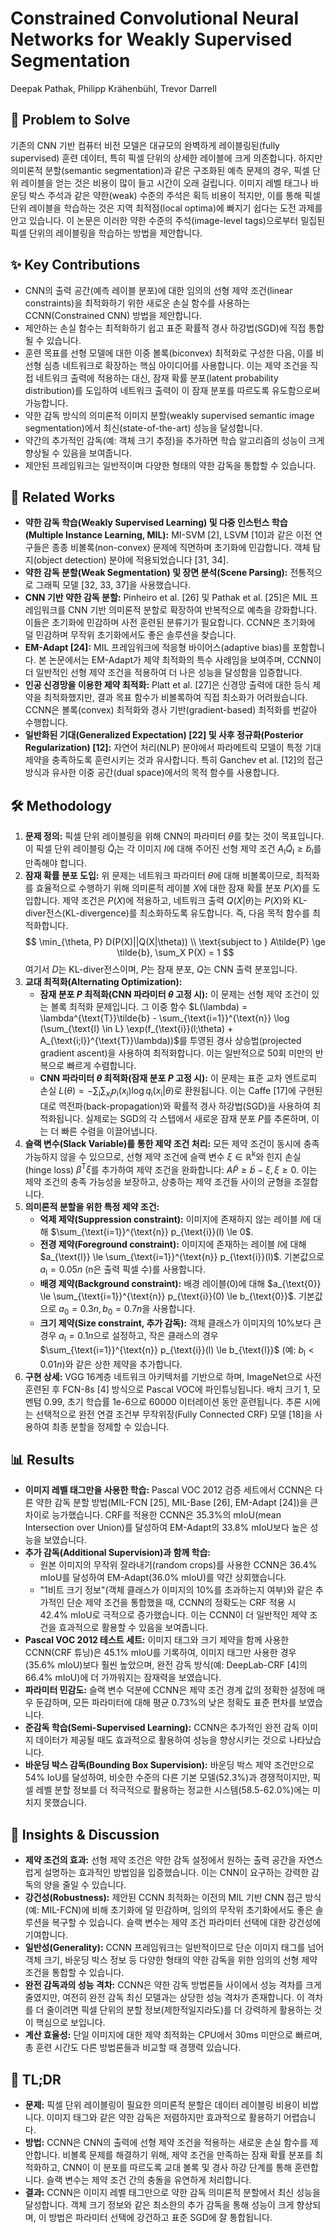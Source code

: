 # Constrained Convolutional Neural Networks for Weakly Supervised Segmentation
Deepak Pathak, Philipp Krähenbühl, Trevor Darrell

## 🧩 Problem to Solve
기존의 CNN 기반 컴퓨터 비전 모델은 대규모의 완벽하게 레이블링된(fully supervised) 훈련 데이터, 특히 픽셀 단위의 상세한 레이블에 크게 의존합니다. 하지만 의미론적 분할(semantic segmentation)과 같은 구조화된 예측 문제의 경우, 픽셀 단위 레이블을 얻는 것은 비용이 많이 들고 시간이 오래 걸립니다. 이미지 레벨 태그나 바운딩 박스 주석과 같은 약한(weak) 수준의 주석은 획득 비용이 적지만, 이를 통해 픽셀 단위 레이블을 학습하는 것은 지역 최적점(local optima)에 빠지기 쉽다는 도전 과제를 안고 있습니다. 이 논문은 이러한 약한 수준의 주석(image-level tags)으로부터 밀집된 픽셀 단위의 레이블링을 학습하는 방법을 제안합니다.

## ✨ Key Contributions
*   CNN의 출력 공간(예측 레이블 분포)에 대한 임의의 선형 제약 조건(linear constraints)을 최적화하기 위한 새로운 손실 함수를 사용하는 CCNN(Constrained CNN) 방법을 제안합니다.
*   제안하는 손실 함수는 최적화하기 쉽고 표준 확률적 경사 하강법(SGD)에 직접 통합될 수 있습니다.
*   훈련 목표를 선형 모델에 대한 이중 볼록(biconvex) 최적화로 구성한 다음, 이를 비선형 심층 네트워크로 확장하는 핵심 아이디어를 사용합니다. 이는 제약 조건을 직접 네트워크 출력에 적용하는 대신, 잠재 확률 분포(latent probability distribution)를 도입하여 네트워크 출력이 이 잠재 분포를 따르도록 유도함으로써 가능합니다.
*   약한 감독 방식의 의미론적 이미지 분할(weakly supervised semantic image segmentation)에서 최신(state-of-the-art) 성능을 달성합니다.
*   약간의 추가적인 감독(예: 객체 크기 추정)을 추가하면 학습 알고리즘의 성능이 크게 향상될 수 있음을 보여줍니다.
*   제안된 프레임워크는 일반적이며 다양한 형태의 약한 감독을 통합할 수 있습니다.

## 📎 Related Works
*   **약한 감독 학습(Weakly Supervised Learning) 및 다중 인스턴스 학습(Multiple Instance Learning, MIL):** MI-SVM [2], LSVM [10]과 같은 이전 연구들은 종종 비볼록(non-convex) 문제에 직면하며 초기화에 민감합니다. 객체 탐지(object detection) 분야에 적용되었습니다 [31, 34].
*   **약한 감독 분할(Weak Segmentation) 및 장면 분석(Scene Parsing):** 전통적으로 그래픽 모델 [32, 33, 37]을 사용했습니다.
*   **CNN 기반 약한 감독 분할:** Pinheiro et al. [26] 및 Pathak et al. [25]은 MIL 프레임워크를 CNN 기반 의미론적 분할로 확장하여 반복적으로 예측을 강화합니다. 이들은 초기화에 민감하며 사전 훈련된 분류기가 필요합니다. CCNN은 초기화에 덜 민감하며 무작위 초기화에서도 좋은 솔루션을 찾습니다.
*   **EM-Adapt [24]:** MIL 프레임워크에 적응형 바이어스(adaptive bias)를 포함합니다. 본 논문에서는 EM-Adapt가 제약 최적화의 특수 사례임을 보여주며, CCNN이 더 일반적인 선형 제약 조건을 적용하여 더 나은 성능을 달성함을 입증합니다.
*   **인공 신경망을 이용한 제약 최적화:** Platt et al. [27]은 신경망 출력에 대한 등식 제약을 최적화했지만, 결과 목표 함수가 비볼록하여 직접 최소화가 어려웠습니다. CCNN은 볼록(convex) 최적화와 경사 기반(gradient-based) 최적화를 번갈아 수행합니다.
*   **일반화된 기대(Generalized Expectation) [22] 및 사후 정규화(Posterior Regularization) [12]:** 자연어 처리(NLP) 분야에서 파라메트릭 모델이 특정 기대 제약을 충족하도록 훈련시키는 것과 유사합니다. 특히 Ganchev et al. [12]의 접근 방식과 유사한 이중 공간(dual space)에서의 목적 함수를 사용합니다.

## 🛠️ Methodology
1.  **문제 정의:** 픽셀 단위 레이블링을 위해 CNN의 파라미터 $\theta$를 찾는 것이 목표입니다. 이 픽셀 단위 레이블링 $\tilde{Q}_{\text{I}}$는 각 이미지 $I$에 대해 주어진 선형 제약 조건 $A_{\text{I}}\tilde{Q}_{\text{I}} \ge \tilde{b}_{\text{I}}$를 만족해야 합니다.
2.  **잠재 확률 분포 도입:** 위 문제는 네트워크 파라미터 $\theta$에 대해 비볼록이므로, 최적화를 효율적으로 수행하기 위해 의미론적 레이블 $X$에 대한 잠재 확률 분포 $P(X)$를 도입합니다. 제약 조건은 $P(X)$에 적용하고, 네트워크 출력 $Q(X|\theta)$는 $P(X)$와 KL-diver전스(KL-divergence)를 최소화하도록 유도합니다. 즉, 다음 목적 함수를 최적화합니다.
    $$ \min_{\theta, P} D(P(X)||Q(X|\theta)) \\ \text{subject to } A\tilde{P} \ge \tilde{b}, \sum_X P(X) = 1 $$
    여기서 $D$는 KL-diver전스이며, $P$는 잠재 분포, $Q$는 CNN 출력 분포입니다.
3.  **교대 최적화(Alternating Optimization):**
    *   **잠재 분포 $P$ 최적화(CNN 파라미터 $\theta$ 고정 시):** 이 문제는 선형 제약 조건이 있는 볼록 최적화 문제입니다. 그 이중 함수 $L(\lambda) = \lambda^{\text{T}}\tilde{b} - \sum_{\text{i=1}}^{\text{n}} \log (\sum_{\text{l} \in L} \exp(f_{\text{i}}(l;\theta) + A_{\text{i;l}}^{\text{T}}\lambda))$를 투영된 경사 상승법(projected gradient ascent)을 사용하여 최적화합니다. 이는 일반적으로 50회 미만의 반복으로 빠르게 수렴합니다.
    *   **CNN 파라미터 $\theta$ 최적화(잠재 분포 $P$ 고정 시):** 이 문제는 표준 교차 엔트로피 손실 $L(\theta) = -\sum_{\text{i}} \sum_{x_{\text{i}}} p_{\text{i}}(x_{\text{i}}) \log q_{\text{i}}(x_{\text{i}}|\theta)$로 환원됩니다. 이는 Caffe [17]에 구현된 대로 역전파(back-propagation)와 확률적 경사 하강법(SGD)을 사용하여 최적화됩니다. 실제로는 SGD의 각 스텝에서 새로운 잠재 분포 $P$를 추론하며, 이는 더 빠른 수렴을 이끌어냅니다.
4.  **슬랙 변수(Slack Variable)를 통한 제약 조건 처리:** 모든 제약 조건이 동시에 충족 가능하지 않을 수 있으므로, 선형 제약 조건에 슬랙 변수 $\xi \in \mathbb{R}^{\text{k}}$와 힌지 손실(hinge loss) $\beta^{\text{T}}\xi$를 추가하여 제약 조건을 완화합니다: $A\tilde{P} \ge \tilde{b} - \xi, \xi \ge 0$. 이는 제약 조건의 충족 가능성을 보장하고, 상충하는 제약 조건들 사이의 균형을 조절합니다.
5.  **의미론적 분할을 위한 특정 제약 조건:**
    *   **억제 제약(Suppression constraint):** 이미지에 존재하지 않는 레이블 $l$에 대해 $\sum_{\text{i=1}}^{\text{n}} p_{\text{i}}(l) \le 0$.
    *   **전경 제약(Foreground constraint):** 이미지에 존재하는 레이블 $l$에 대해 $a_{\text{l}} \le \sum_{\text{i=1}}^{\text{n}} p_{\text{i}}(l)$. 기본값으로 $a_{\text{l}} = 0.05n$ (n은 출력 픽셀 수)를 사용합니다.
    *   **배경 제약(Background constraint):** 배경 레이블(0)에 대해 $a_{\text{0}} \le \sum_{\text{i=1}}^{\text{n}} p_{\text{i}}(0) \le b_{\text{0}}$. 기본값으로 $a_{\text{0}} = 0.3n, b_{\text{0}} = 0.7n$을 사용합니다.
    *   **크기 제약(Size constraint, 추가 감독):** 객체 클래스가 이미지의 10%보다 큰 경우 $a_{\text{l}} = 0.1n$으로 설정하고, 작은 클래스의 경우 $\sum_{\text{i=1}}^{\text{n}} p_{\text{i}}(l) \le b_{\text{l}}$ (예: $b_{\text{l}} < 0.01n$)와 같은 상한 제약을 추가합니다.
6.  **구현 상세:** VGG 16계층 네트워크 아키텍처를 기반으로 하며, ImageNet으로 사전 훈련된 후 FCN-8s [4] 방식으로 Pascal VOC에 파인튜닝됩니다. 배치 크기 1, 모멘텀 0.99, 초기 학습률 1e-6으로 60000 이터레이션 동안 훈련됩니다. 추론 시에는 선택적으로 완전 연결 조건부 무작위장(Fully Connected CRF) 모델 [18]을 사용하여 최종 분할을 정제할 수 있습니다.

## 📊 Results
*   **이미지 레벨 태그만을 사용한 학습:** Pascal VOC 2012 검증 세트에서 CCNN은 다른 약한 감독 분할 방법(MIL-FCN [25], MIL-Base [26], EM-Adapt [24])을 큰 차이로 능가했습니다. CRF를 적용한 CCNN은 35.3%의 mIoU(mean Intersection over Union)를 달성하여 EM-Adapt의 33.8% mIoU보다 높은 성능을 보였습니다.
*   **추가 감독(Additional Supervision)과 함께 학습:**
    *   원본 이미지의 무작위 잘라내기(random crops)를 사용한 CCNN은 36.4% mIoU를 달성하여 EM-Adapt(36.0% mIoU)를 약간 상회했습니다.
    *   "1비트 크기 정보"(객체 클래스가 이미지의 10%를 초과하는지 여부)와 같은 추가적인 단순 제약 조건을 통합했을 때, CCNN의 정확도는 CRF 적용 시 42.4% mIoU로 극적으로 증가했습니다. 이는 CCNN이 더 일반적인 제약 조건을 효과적으로 활용할 수 있음을 보여줍니다.
*   **Pascal VOC 2012 테스트 세트:** 이미지 태그와 크기 제약을 함께 사용한 CCNN(CRF 튜닝)은 45.1% mIoU를 기록하여, 이미지 태그만 사용한 경우(35.6% mIoU)보다 훨씬 높았으며, 완전 감독 방식(예: DeepLab-CRF [4]의 66.4% mIoU)에 더 가까워지는 잠재력을 보였습니다.
*   **파라미터 민감도:** 슬랙 변수 덕분에 CCNN은 제약 조건 경계 값의 정확한 설정에 매우 둔감하며, 모든 파라미터에 대해 평균 0.73%의 낮은 정확도 표준 편차를 보였습니다.
*   **준감독 학습(Semi-Supervised Learning):** CCNN은 추가적인 완전 감독 이미지 데이터가 제공될 때도 효과적으로 활용하여 성능을 향상시키는 것으로 나타났습니다.
*   **바운딩 박스 감독(Bounding Box Supervision):** 바운딩 박스 제약 조건만으로 54% IoU를 달성하여, 비슷한 수준의 다른 기본 모델(52.3%)과 경쟁적이지만, 픽셀 레벨 분할 정보를 더 적극적으로 활용하는 정교한 시스템(58.5-62.0%)에는 미치지 못했습니다.

## 🧠 Insights & Discussion
*   **제약 조건의 효과:** 선형 제약 조건은 약한 감독 설정에서 원하는 출력 공간을 자연스럽게 설명하는 효과적인 방법임을 입증했습니다. 이는 CNN이 요구하는 강력한 감독의 양을 줄일 수 있습니다.
*   **강건성(Robustness):** 제안된 CCNN 최적화는 이전의 MIL 기반 CNN 접근 방식(예: MIL-FCN)에 비해 초기화에 덜 민감하며, 임의의 무작위 초기화에서도 좋은 솔루션을 복구할 수 있습니다. 슬랙 변수는 제약 조건 파라미터 선택에 대한 강건성에 기여합니다.
*   **일반성(Generality):** CCNN 프레임워크는 일반적이므로 단순 이미지 태그를 넘어 객체 크기, 바운딩 박스 정보 등 다양한 형태의 약한 감독을 위한 임의의 선형 제약 조건을 통합할 수 있습니다.
*   **완전 감독과의 성능 격차:** CCNN은 약한 감독 방법론들 사이에서 성능 격차를 크게 줄였지만, 여전히 완전 감독 최신 모델과는 상당한 성능 격차가 존재합니다. 이 격차를 더 줄이려면 픽셀 단위의 분할 정보(제한적일지라도)를 더 강력하게 활용하는 것이 핵심으로 보입니다.
*   **계산 효율성:** 단일 이미지에 대한 제약 최적화는 CPU에서 30ms 미만으로 빠르며, 총 훈련 시간도 다른 방법론들과 비교할 때 경쟁력 있습니다.

## 📌 TL;DR
*   **문제:** 픽셀 단위 레이블링이 필요한 의미론적 분할은 데이터 레이블링 비용이 비쌉니다. 이미지 태그와 같은 약한 감독은 저렴하지만 효과적으로 활용하기 어렵습니다.
*   **방법:** CCNN은 CNN의 출력에 선형 제약 조건을 적용하는 새로운 손실 함수를 제안합니다. 비볼록 문제를 해결하기 위해, 제약 조건을 만족하는 잠재 확률 분포를 최적화하고, CNN이 이 분포를 따르도록 교대 볼록 및 경사 하강 단계를 통해 훈련합니다. 슬랙 변수는 제약 조건 간의 충돌을 유연하게 처리합니다.
*   **결과:** CCNN은 이미지 레벨 태그만으로 약한 감독 의미론적 분할에서 최신 성능을 달성합니다. 객체 크기 정보와 같은 최소한의 추가 감독을 통해 성능이 크게 향상되며, 이 방법은 파라미터 선택에 강건하고 표준 SGD에 잘 통합됩니다.